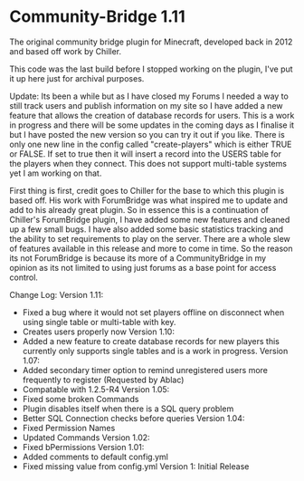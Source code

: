 # Community-Bridge 1.11

The original community bridge plugin for Minecraft, developed back in 2012 and based off work by Chiller.

This code was the last build before I stopped working on the plugin, I've put it up here just for archival purposes.

Update: Its been a while but as I have closed my Forums I needed a way to still track users and publish information on my site so I have added a new feature that allows the creation of database records for users. This is a work in progress and there will be some updates in the coming days as I finalise it but I have posted the new version so you can try it out if you like. There is only one new line in the config called "create-players" which is either TRUE or FALSE. If set to true then it will insert a record into the USERS table for the players when they connect. This does not support multi-table systems yet I am working on that.

First thing is first, credit goes to Chiller for the base to which this plugin is based off. His work with ForumBridge was what inspired me to update and add to his already great plugin. So in essence this is a continuation of Chiller's ForumBridge plugin, I have added some new features and cleaned up a few small bugs. I have also added some basic statistics tracking and the ability to set requirements to play on the server. There are a whole slew of features available in this release and more to come in time. So the reason its not ForumBridge is because its more of a CommunityBridge in my opinion as its not limited to using just forums as a base point for access control.​

Change Log:
Version 1.11:
- Fixed a bug where it would not set players offline on disconnect when using single table or multi-table with key.
- Creates users properly now
Version 1.10:
- Added a new feature to create database records for new players this currently only supports single tables and is a work in progress.
Version 1.07:
- Added secondary timer option to remind unregistered users more frequently to register (Requested by Ablac)
- Compatable with 1.2.5-R4
Version 1.05:
- Fixed some broken Commands
- Plugin disables itself when there is a SQL query problem
- Better SQL Connection checks before queries
Version 1.04:
- Fixed Permission Names
- Updated Commands
Version 1.02:
- Fixed bPermissions
Version 1.01:
- Added comments to default config.yml
- Fixed missing value from config.yml
Version 1: Initial Release

